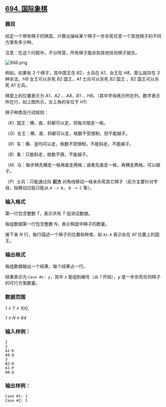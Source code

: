 ## [694. 国际象棋](https://www.acwing.com/problem/content/696/)

### 题目

给定一个带有棋子的棋盘，计算出操纵某个棋子一步杀死任意一个其他棋子的不同方案有多少种。

注意：在这个问题中，不分阵营，所有棋子能杀到其他任何棋子就杀。

 ![666.png](https://cdn.acwing.com/media/article/image/2019/04/17/19_77d25e0860-666.png)

例如，如果有 *3* 个棋子，其中国王在 *B2*，士兵在 *A1*，女王在 *H8*，那么就存在 *3* 种杀法，*H8* 女王可以杀死 *B2* 国王，*A1* 士兵可以杀死 *B2* 国王 ，*B2* 国王可以杀死 *A1* 士兵。

棋盘上的位置表示为 *A1，A2 … A8，B1 … H8*。（其中字母表示所在列，数字表示所在行，如上图所示，左上角的车位于 *H1*）

棋子种类及行动规则：

（*K*）国王：横、直、斜都可以走，但每次限走一格。

（*Q*）女王：横、直、斜都可以走，格数不受限制，但不能越子。

（*R*）车：横、竖均可以走，格数不受限制，不能斜走，不能越子。

（*B*）象：只能斜走，格数不限，不能越子。

（*N*）马：每步棋先横走一格再直走两格；或者先直走一格，再横走两格，可以越子。

（*P*）士兵：只能通过向 **前方** 对角线移动一格来杀死其它棋子（前方主要针对字母，指移动过程只能从 `A -> B`， `B -> C` 等）。

### 输入格式

第一行包含整数 *T*，表示共有 *T* 组测试数据。

每组数据第一行包含整数 *N*，表示棋盘中棋子的数量。

接下来 *N* 行，每行描述一个棋子的位置和种类，如 `A1-K` 表示处在 *A1* 位置上的国王。

### 输出格式

每组数据输出一个结果，每个结果占一行。

结果表示为 `Case #x: y`，其中 *x* 是组别编号（从 *1* 开始），*y* 是一步杀死任何棋子的可行方案数量。

### 数据范围

*1 ≤ T ≤ 100*,

*1 ≤ N ≤ 64*

### 输入样例：

```
2
2
A1-K
A8-Q
3
B2-K
A1-P
H8-Q
```

### 输出样例：

```
Case #1: 1
Case #2: 3
```
